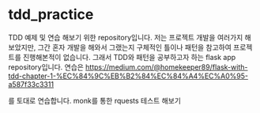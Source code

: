 # tdd_practice
TDD 예제 및 연습 해보기 위한 repository입니다.
저는 프로젝트 개발을 여러가지 해보았지만, 그간 혼자 개발을 해와서 그랬는지 구체적인 틀이나 패턴을 참고하여 프로젝트를 진행해본적이 없습니다. 그래서 TDD와 패턴을 공부하고자 하는 flask app repository입니다.
연습은 https://medium.com/@homekeeper89/flask-with-tdd-chapter-1-%EC%84%9C%EB%B2%84%EC%84%A4%EC%A0%95-a587f33c3311


를 토대로 연습합니다.
monk를 통한 rquests 테스트 해보기 
